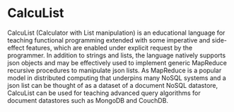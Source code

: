 # CalcuList
CalcuList (Calculator with List manipulation) is an educational language for teaching functional programming extended with some imperative and side-effect features, which are enabled under explicit request by the programmer. In addition to strings and  lists, the language natively supports json objects and may be effectively used to implement generic MapReduce  recursive procedures to manipulate json lists. As MapReduce is a popular model in distributed computing that underpins many NoSQL systems and a json list can be thought of as a dataset of a document NoSQL datastore, CalcuList can be used for teaching advanced query algorithms for document datastores such as MongoDB and CouchDB.
